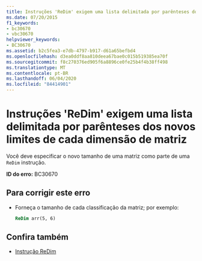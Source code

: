 ```yaml
---
title: Instruções 'ReDim' exigem uma lista delimitada por parênteses dos novos limites de cada dimensão de matriz
ms.date: 07/20/2015
f1_keywords:
- bc30670
- vbc30670
helpviewer_keywords:
- BC30670
ms.assetid: b2c5fea3-e7db-4797-b917-d61a65befbd4
ms.openlocfilehash: d3ea0ddf8aa810deea67bae0c015b519385ea70f
ms.sourcegitcommit: f8c270376ed905f6a8896ce0fe25b4f4b38ff498
ms.translationtype: MT
ms.contentlocale: pt-BR
ms.lasthandoff: 06/04/2020
ms.locfileid: "84414901"
---
```

# <a name="redim-statements-require-a-parenthesized-list-of-the-new-bounds-of-each-dimension-of-the-array"></a>Instruções 'ReDim' exigem uma lista delimitada por parênteses dos novos limites de cada dimensão de matriz
Você deve especificar o novo tamanho de uma matriz como parte de uma `ReDim` instrução.  
  
 **ID do erro:** BC30670  
  
## <a name="to-correct-this-error"></a>Para corrigir este erro  
  
- Forneça o tamanho de cada classificação da matriz; por exemplo:  
  
    ```vb  
    ReDim arr(5, 6)  
    ```  
  
## <a name="see-also"></a>Confira também

- [Instrução ReDim](../language-reference/statements/redim-statement.md)
